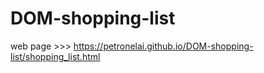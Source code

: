 # DOM-shopping-list
web page >>>      https://petronelai.github.io/DOM-shopping-list/shopping_list.html

